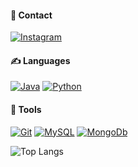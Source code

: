 #### :speech_balloon: Contact
<a href="https://www.instagram.com/offjaao" target="_blank"><img alt="Instagram" src="https://img.shields.io/badge/@offjaao-C55358.svg?style=for-the-badge&logo=instagram&logoColor=white" /></a>

#### ✍ Languages
<a href="#"><img alt="Java" src="https://img.shields.io/badge/Java-C55358.svg?style=for-the-badge&logo=java&logoColor=white" /></a>
<a href="#"><img alt="Python" src="https://img.shields.io/badge/Python-C55358.svg?style=for-the-badge&logo=python&logoColor=white"/></a>

#### :wrench: Tools
<a href="#"><img alt="Git" src="https://img.shields.io/badge/Git-C55358.svg?style=for-the-badge&logo=git&logoColor=white" /></a>
<a href="#"><img alt="MySQL" src="https://img.shields.io/badge/MySQL-C55358.svg?style=for-the-badge&logo=mysql&logoColor=white" /></a>
<a href="#"><img alt="MongoDb" src="https://img.shields.io/badge/MongoDb-C55358.svg?style=for-the-badge&logo=mongodb&logoColor=white" /></a>


<a>![Top Langs](https://github-readme-stats.vercel.app/api/top-langs/?username=offjaao&hide=html&layout=compact&theme=aura_dark)</a>
